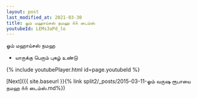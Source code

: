 ```yaml
---
layout: post
last_modified_at: 2021-03-30
title: ஓம் மஹாய்சஸ் நமஹ ௧௧ டைம்ஸ்
youtubeId: LEMs3aPd_lo
---
```

 
 
 ஓம் மஹாய்சஸ் நமஹ  
 
 -  யாருக்கு பெரும் புகழ் உண்டு 
 
  
 
  
 
 
 
 
 
 


{% include youtubePlayer.html id=page.youtubeId %}
 
[Next]({{ site.baseurl }}{% link  split2/_posts/2015-03-11-ஓம் வருஷ ரூபாயை நமஹ ௧௧ டைம்ஸ்.md%})
 
